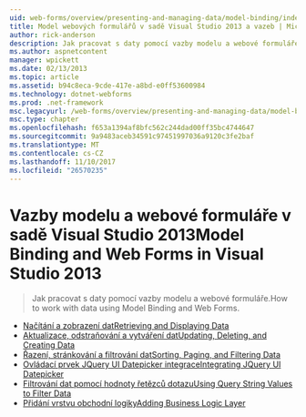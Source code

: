 ```yaml
---
uid: web-forms/overview/presenting-and-managing-data/model-binding/index
title: Model webových formulářů v sadě Visual Studio 2013 a vazeb | Microsoft Docs
author: rick-anderson
description: Jak pracovat s daty pomocí vazby modelu a webové formuláře.
ms.author: aspnetcontent
manager: wpickett
ms.date: 02/13/2013
ms.topic: article
ms.assetid: b94c8eca-9cde-417e-a8bd-e0ff53600984
ms.technology: dotnet-webforms
ms.prod: .net-framework
msc.legacyurl: /web-forms/overview/presenting-and-managing-data/model-binding
msc.type: chapter
ms.openlocfilehash: f653a1394af8bfc562c244dad00ff35bc4744647
ms.sourcegitcommit: 9a9483aceb34591c97451997036a9120c3fe2baf
ms.translationtype: MT
ms.contentlocale: cs-CZ
ms.lasthandoff: 11/10/2017
ms.locfileid: "26570235"
---
```

<a name="model-binding-and-web-forms-in-visual-studio-2013"></a><span data-ttu-id="53973-103">Vazby modelu a webové formuláře v sadě Visual Studio 2013</span><span class="sxs-lookup"><span data-stu-id="53973-103">Model Binding and Web Forms in Visual Studio 2013</span></span>
====================
> <span data-ttu-id="53973-104">Jak pracovat s daty pomocí vazby modelu a webové formuláře.</span><span class="sxs-lookup"><span data-stu-id="53973-104">How to work with data using Model Binding and Web Forms.</span></span>


- [<span data-ttu-id="53973-105">Načítání a zobrazení dat</span><span class="sxs-lookup"><span data-stu-id="53973-105">Retrieving and Displaying Data</span></span>](retrieving-data.md)
- [<span data-ttu-id="53973-106">Aktualizace, odstraňování a vytváření dat</span><span class="sxs-lookup"><span data-stu-id="53973-106">Updating, Deleting, and Creating Data</span></span>](updating-deleting-and-creating-data.md)
- [<span data-ttu-id="53973-107">Řazení, stránkování a filtrování dat</span><span class="sxs-lookup"><span data-stu-id="53973-107">Sorting, Paging, and Filtering Data</span></span>](sorting-paging-and-filtering-data.md)
- [<span data-ttu-id="53973-108">Ovládací prvek JQuery UI Datepicker integrace</span><span class="sxs-lookup"><span data-stu-id="53973-108">Integrating JQuery UI Datepicker</span></span>](integrating-jquery-ui.md)
- [<span data-ttu-id="53973-109">Filtrování dat pomocí hodnoty řetězců dotazu</span><span class="sxs-lookup"><span data-stu-id="53973-109">Using Query String Values to Filter Data</span></span>](using-query-string-values-to-retrieve-data.md)
- [<span data-ttu-id="53973-110">Přidání vrstvu obchodní logiky</span><span class="sxs-lookup"><span data-stu-id="53973-110">Adding Business Logic Layer</span></span>](adding-business-logic-layer.md)
